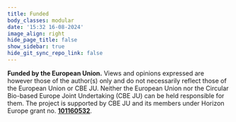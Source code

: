 ```yaml
---
title: Funded
body_classes: modular
date: '15:32 16-08-2024'
image_align: right
hide_page_title: false
show_sidebar: true
hide_git_sync_repo_link: false
---
```


**Funded by the European Union.** Views and opinions expressed are however those of the author(s) only and do not necessarily reflect those of the European Union or CBE JU. Neither the European Union nor the Circular Bio-based Europe Joint Undertaking (CBE JU) can be held responsible for them. The project is supported by CBE JU and its members under Horizon Europe grant no. **[101160532](https://cordis.europa.eu/project/id/101160532)**.